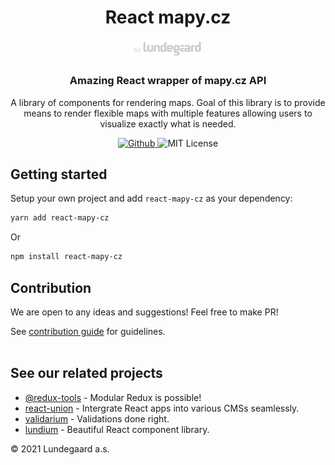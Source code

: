 <h1 align="center">
    React mapy.cz
</h1>

<p align="center">
  <a href="https://lundegaard.eu">
    <img alt="by Lundegaard" src="./by-lundegaard.png" width="120" />
  </a>
</p>

<h3 align="center">
Amazing React wrapper of mapy.cz API
</h3>

<p align="center">
A library of components for rendering maps. Goal of this library is to provide means to render flexible maps with multiple features allowing users to visualize exactly what is needed.
</p>

<p align="center">
  <a href="https://github.com/lundegaard/react-mapy-cz">
    <img src="https://flat.badgen.net/badge/-/github?icon=github&label" alt="Github" />
  </a>

   <img src="https://flat.badgen.net/badge/license/MIT/blue" alt="MIT License" />
</p>

## Getting started

Setup your own project and add `react-mapy-cz` as your dependency:

```bash
yarn add react-mapy-cz
```

Or

```bash
npm install react-mapy-cz
```

## Contribution

We are open to any ideas and suggestions! Feel free to make PR!

See
[contribution guide](https://github.com/lundegaard/react-mapy-cz/blob/main/CONTRIBUTING.md)
for guidelines. <br /> <br />

## See our related projects

- [@redux-tools](https://github.com/lundegaard/redux-tools) - Modular
  Redux is possible!
- [react-union](https://github.com/lundegaard/react-union) -
  Intergrate React apps into various CMSs seamlessly.
- [validarium](https://github.com/lundegaard/validarium) - Validations
  done right.
- [lundium](https://github.com/lundegaard/lundium) - Beautiful React component library.

© 2021 Lundegaard a.s.
